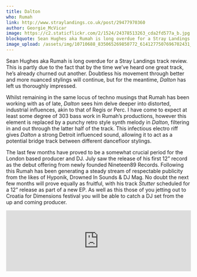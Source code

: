 ```yaml
---
title: Dalton
who: Rumah
link: http://www.straylandings.co.uk/post/29477970360
author: Georgie_McVicar
image: https://c2.staticflickr.com/2/1524/24378513263_cda2fd577a_b.jpg
blockquote: Sean Hughes aka Rumah is long overdue for a Stray Landings track review. This is partly due to the fact that by the time we’ve heard one great track, he’s already churned out another. Doubtless his movement through better and more nuanced stylings will continue, but for the meantime, _Dalton_ has left us thoroughly impressed.
image_upload: /assets/img/10710688_835065269850772_6141277507696702431_n (1).jpg
---
```

Sean Hughes aka Rumah is long overdue for a Stray Landings track review. This is partly due to the fact that by the time we’ve heard one great track, he’s already churned out another. Doubtless his movement through better and more nuanced stylings will continue, but for the meantime, _Dalton_ has left us thoroughly impressed.

Whilst remaining in the same locus of techno musings that Rumah has been working with as of late, _Dalton_ sees him delve deeper into distorted, industrial influences, akin to that of Regis or Perc. I have come to expect at least some degree of 303 bass work in Rumah’s productions, however this element is replaced by a punchy retro style synth melody in _Dalton_, filtering in and out through the latter half of the track. This infectious electro riff gives _Dalton_ a strong Detroit influenced sound, allowing it to act as a potential bridge track between different dancefloor stylings.

The last few months have proved to be a somewhat crucial period for the London based producer and DJ. July saw the release of his first 12” record as the debut offering from newly founded Nineteen89 Records. Following this Rumah has been generating a steady stream of respectable publicity from the likes of Hyponik, Drowned In Sounds & DJ Mag. No doubt the next few months will prove equally as fruitful, with his track _Stutter_ scheduled for a 12” release as part of a new EP. As well as this those of you jetting out to Croatia for Dimensions festival you will be able to catch a DJ set from the up and coming producer.

<iframe frameborder="no" height="166" scrolling="no" src="http://w.soundcloud.com/player/?url=http%3A%2F%2Fapi.soundcloud.com%2Ftracks%2F56213600&show_artwork=true" width="100%"></iframe>